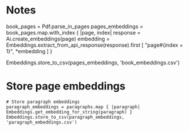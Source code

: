 # Notes

book_pages = Pdf.parse_in_pages
pages_embeddings = book_pages.map.with_index { |page, index|
response = Ai.create_embeddings(page)
embedding = Embeddings.extract_from_api_response(response).first
[ "page#{index + 1}", *embedding ]
}

Embeddings.store_to_csv(pages_embeddings, 'book_embeddings.csv')

# Store page embeddings

    # Store paragraph embeddings
    paragraph_embeddings = paragraphs.map { |paragraph| Embeddings.get_embedding_for_string(paragraph) }
    Embeddings.store_to_csv(paragraph_embeddings, 'paragraph_embeddings.csv')

